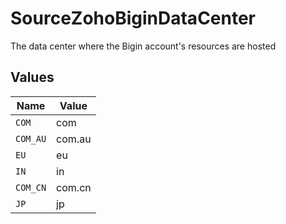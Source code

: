 # SourceZohoBiginDataCenter

The data center where the Bigin account's resources are hosted


## Values

| Name     | Value    |
| -------- | -------- |
| `COM`    | com      |
| `COM_AU` | com.au   |
| `EU`     | eu       |
| `IN`     | in       |
| `COM_CN` | com.cn   |
| `JP`     | jp       |